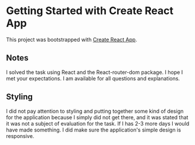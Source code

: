 # Getting Started with Create React App

This project was bootstrapped with [Create React App](https://github.com/facebook/create-react-app).

## Notes

I solved the task using React and the React-router-dom package. I hope I met your expectations. I am available for all questions and explanations.

## Styling

I did not pay attention to styling and putting together some kind of design for the application because I simply did not get there, and it was stated that it was not a subject of evaluation for the task. If I has 2-3 more days I would have made something. I did make sure the application's simple design is responsive.